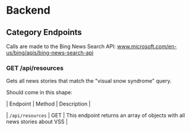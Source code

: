 # Backend

## Category Endpoints

Calls are made to the Bing News Search API: www.microsoft.com/en-us/bing/apis/bing-news-search-api

### GET /api/resources

Gets all news stories that match the "visual snow syndrome" query.

Should come in this shape:

<!-- ```json
{
  "filter": null,
	"limit": 25,
	"start": null,
	"status": 200,
	"error": false,
	"message": "Data found.",
	"total": "7 result(s) found.",
    "data": [
	    {
		    "_id": "c70bc8a8-17f3-4e55-b760-8d45dfd80897",
		    "category": "Fitness"
	    },
      ...
    ]
  }
``` -->

| Endpoint | Method | Description |

| `/api/resources` | GET | This endpoint returns an array of objects with all news stories about VSS |
